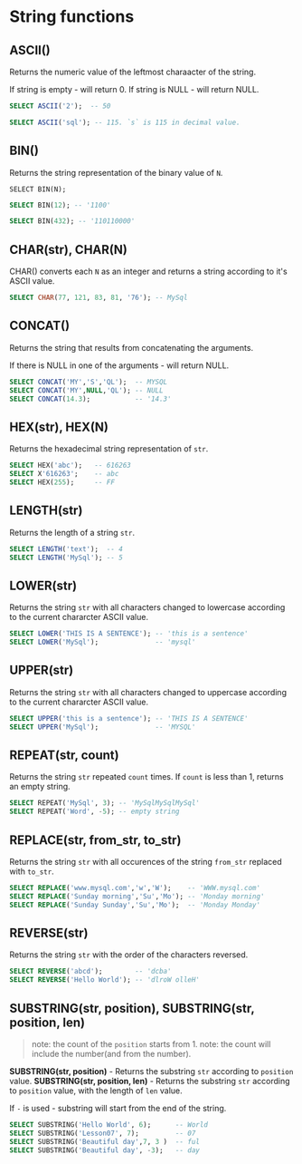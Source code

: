 # String functions

## ASCII()

Returns the numeric value of the leftmost charaacter of the string.

If string is empty - will return 0.
If string is NULL - will return NULL.

```sql
SELECT ASCII('2');  -- 50

SELECT ASCII('sql'); -- 115. `s` is 115 in decimal value.
```

## BIN()

Returns the string representation of the binary value of `N`.

```
SELECT BIN(N);
```

```sql
SELECT BIN(12); -- '1100'

SELECT BIN(432); -- '110110000'
```

## CHAR(str), CHAR(N)

CHAR() converts each `N` as an integer and returns a string according to it's ASCII value.

```sql
SELECT CHAR(77, 121, 83, 81, '76'); -- MySql
```

## CONCAT()

Returns the string that results from concatenating the arguments.

If there is NULL in one of the arguments - will return NULL.

```sql
SELECT CONCAT('MY','S','QL');  -- MYSQL
SELECT CONCAT('MY',NULL,'QL'); -- NULL
SELECT CONCAT(14.3); 		   -- '14.3'

```

## HEX(str), HEX(N)

Returns the hexadecimal string representation of `str`.

```sql
SELECT HEX('abc');   -- 616263
SELECT X'616263';    -- abc
SELECT HEX(255); 	 -- FF
```

## LENGTH(str)

Returns the length of a string `str`.

```sql
SELECT LENGTH('text');  -- 4
SELECT LENGTH('MySql'); -- 5
```

## LOWER(str)

Returns the string `str` with all characters changed to lowercase according to the current chararcter ASCII value.

```sql
SELECT LOWER('THIS IS A SENTENCE'); -- 'this is a sentence'
SELECT LOWER('MySql');				-- 'mysql'
```

## UPPER(str)

Returns the string `str` with all characters changed to uppercase according to the current chararcter ASCII value.

```sql
SELECT UPPER('this is a sentence'); -- 'THIS IS A SENTENCE'
SELECT UPPER('MySql');				-- 'MYSQL'

```

## REPEAT(str, count)

Returns the string `str` repeated `count` times.
If `count` is less than 1, returns an empty string.

```sql
SELECT REPEAT('MySql', 3); -- 'MySqlMySqlMySql'
SELECT REPEAT('Word', -5); -- empty string
```

## REPLACE(str, from_str, to_str)

Returns the string `str` with all occurences of the string `from_str` replaced with `to_str`.

```sql
SELECT REPLACE('www.mysql.com','w','W');    -- 'WWW.mysql.com'
SELECT REPLACE('Sunday morning','Su','Mo'); -- 'Monday morning'
SELECT REPLACE('Sunday Sunday','Su','Mo');  -- 'Monday Monday'
```

## REVERSE(str)

Returns the string `str` with the order of the characters reversed.

```sql
SELECT REVERSE('abcd');        -- 'dcba'
SELECT REVERSE('Hello World'); -- 'dlroW olleH'

```

## SUBSTRING(str, position), SUBSTRING(str, position, len)

> note: the count of the `position` starts from 1.
> note: the count will include the number(and from the number).

**SUBSTRING(str, position)** - Returns the substring `str` according to `position` value.
**SUBSTRING(str, position, len)** - Returns the substring `str` according to `position` value, with the length of `len` value.

If `-` is used - substring will start from the end of the string.

```sql
SELECT SUBSTRING('Hello World', 6);      -- World
SELECT SUBSTRING('Lesson07', 7);         -- 07
SELECT SUBSTRING('Beautiful day',7, 3 )  -- ful
SELECT SUBSTRING('Beautiful day', -3); 	 -- day
```

